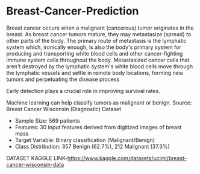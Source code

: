 # Breast-Cancer-Prediction
Breast cancer occurs when a malignant (cancerous) tumor originates in the breast. As breast cancer tumors mature, they may metastasize (spread) to other parts of the body. The primary route of metastasis is the lymphatic system which, ironically enough, is also the body's primary system for producing and transporting white blood cells and other cancer-fighting immune system cells throughout the body. Metastasized cancer cells that aren't destroyed by the lymphatic system's white blood cells move through the lymphatic vessels and settle in remote body locations, forming new tumors and perpetuating the disease process

Early detection plays a crucial role in improving survival rates.

Machine learning can help classify tumors as malignant or benign.
Source: Breast Cancer Wisconsin (Diagnostic) Dataset
- Sample Size: 569 patients
- Features: 30 input features derived from digitized images of breast mass
- Target Variable: Binary classification (Malignant/Benign)
- Class Distribution: 357 Benign (62.7%), 212 Malignant (37.3%)

DATASET KAGGLE LINK-https://www.kaggle.com/datasets/uciml/breast-cancer-wisconsin-data
